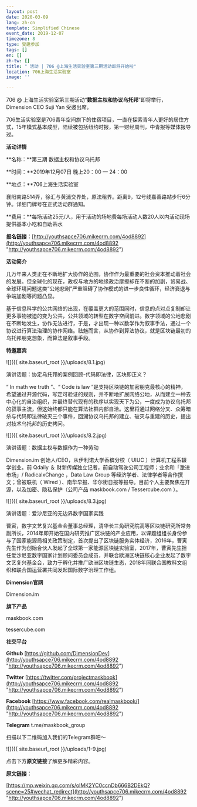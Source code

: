 ```yaml
---
layout: post
date: 2020-03-09
lang: zh-cn
template: Simplified Chinese
event_date: 2019-12-07
timezone: 8
type: 受邀参加
tags: []
en: []
zh-tw: []
title: " 活动 | 706 @上海生活实验室第三期活动即将开始啦"
location: 706上海生活实验室
image: ''

---
```

706 @ 上海生活实验室第三期活动“**数据主权和协议乌托邦**”即将举行，Dimension CEO Suji Yan 受邀出席。

706生活实验室是706青年空间旗下的住宿项目，一直在探索青年人更好的居住方式，15年模式基本成型，陆续被包括纽约时报，第一财经周刊，中青报等媒体报导过。

**活动详情**

**名称：**第三期 数据主权和协议乌托邦

**时间：**2019年12月07日 晚上20：00 — 24：00

**地点：**706上海生活实验室

襄阳南路514弄，徐汇与黄浦交界处，原法租界。距离9，12号线嘉善路站步行6分钟。详细门牌号在正式活动群通知。

**费用：**每场活动25元/人，用于活动的场地费每场活动人数20人以内活动现场提供基本小吃和自助茶水

**报名链接：**[http://youthsapce706.mikecrm.com/4od8892](http://youthsapce706.mikecrm.com/4od8892 "http://youthsapce706.mikecrm.com/4od8892")

**活动简介**

几万年来人类正在不断地扩大协作的范围，协作作为最重要的社会资本推动着社会的发展。但全球化的现在，政权与地方的地缘政治摩擦却在不断的加剧，贸易战、全球环境问题这类“公地悲剧”严重阻碍了协作模式的进一步良性循环，经济衰退与争端加剧等问题凸显。

基于信息科学的公共网络的出现，在覆盖更大的范围同时，信息的点对点复制却让更多事物被迫的变为公共，公共领域的转型在数字空间前进。数字领域的公地悲剧在不断地发生，协作无法进行，于是，才出现一种以数学作为叙事手法，通过一个协议进行算法治理的协作网络。祛魅而言，从协作到算法协议，就是区块链最初的乌托邦朋克想象，而算法是叙事手段。

**特邀嘉宾**

![]({{ site.baseurl_root }}/uploads/8.1.jpg)

演讲话题：协定乌托邦的案例回顾-代码即法律，区块即正义？

“ In math we truth ”、“ Code is law ”是支持区块链的加密朋克最核心的精神，希望通过开源代码，写定可验证的规则，并不断地扩展网络公地，从而建立一种去中心化的自治组织，并最终替代现有的秩序以实现天下为公，一度成为协议乌托邦的叙事主流，但这始终都只能在算法社群内部自洽。这里将通过网络分叉、众筹暗杀与代码即法律破灭三个事件，回溯协议乌托邦的建立、破灭与重建的历史，提出对技术乌托邦的历史拷问。

![]({{ site.baseurl_root }}/uploads/8.2.jpg)

演讲话题：数据主权与数据作为一种劳动

Dimension.im 创始人/CEO，从伊利诺大学香槟分校（ UIUC ）计算机工程系辍学创业。前 Qdaily ＆ 财新传媒独立记者，前自动驾驶公司工程师；业余和「激进市场」/ RadicalxChange ，Data Law Group 等经济学者、法律学者等合作撰文；曾被联机（ Wired ）、南华早报、华尔街日报等报导。目前个人主要聚焦在开源，以及加密、隐私保护（公司产品 maskbook.com / Tessercube.com ）。

![]({{ site.baseurl_root }}/uploads/8.3.jpg)

演讲话题：爱沙尼亚的无边界数字国家实践

曹寅，数字文艺复兴基金会董事总经理，清华长三角研究院高等区块链研究所常务副所长，2014年即开始在国内研究推广区块链的产业应用，以课题组组长身份参与了国家能源局相关政策制定，首次提出了区块链服务实体经济，2016年，曹寅先生作为创始合伙人发起了全球第一家能源区块链实验室，2017年，曹寅先生担任爱沙尼亚数字国家计划顾问委员会成员，并联合欧洲区块链核心企业发起了数字文艺复兴基金会，致力于孵化并推广欧洲区块链生态，2018年同联合国教科文组织和联合国运营署共同发起国际数字治理工作组。

**Dimension官网**

Dimension.im

**旗下产品**

maskbook.com

tessercube.com

**社交平台**

**Github** [https://github.com/DimensionDev](http://youthsapce706.mikecrm.com/4od8892 "http://youthsapce706.mikecrm.com/4od8892")

**Twitter** [https://twitter.com/projectmaskbook](http://youthsapce706.mikecrm.com/4od8892 "http://youthsapce706.mikecrm.com/4od8892")

**Facebook** [https://www.facebook.com/realmaskbook/](http://youthsapce706.mikecrm.com/4od8892 "http://youthsapce706.mikecrm.com/4od8892")

**Telegram** t.me/maskbook_group

扫描以下二维码加入我们的Telegram群吧～

![]({{ site.baseurl_root }}/uploads/1-9.jpg)

点击下方**原文链接**了解更多精彩内容。

**原文链接：**

[https://mp.weixin.qq.com/s/oIMK2YC0ccnDb666B2DEkQ?scene=25#wechat_redirect](http://youthsapce706.mikecrm.com/4od8892 "http://youthsapce706.mikecrm.com/4od8892")